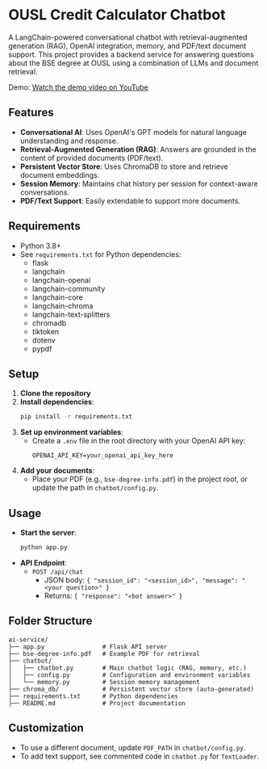 # OUSL Credit Calculator Chatbot

A LangChain-powered conversational chatbot with retrieval-augmented generation (RAG), OpenAI integration, memory, and PDF/text document support. This project provides a backend service for answering questions about the BSE degree at OUSL using a combination of LLMs and document retrieval.

Demo: [Watch the demo video on YouTube](https://drive.google.com/file/d/15GTOaR_kYYnc8CtgPINNm5SdRFHkdC-g/view?usp=sharing)

## Features

- **Conversational AI**: Uses OpenAI's GPT models for natural language understanding and response.
- **Retrieval-Augmented Generation (RAG)**: Answers are grounded in the content of provided documents (PDF/text).
- **Persistent Vector Store**: Uses ChromaDB to store and retrieve document embeddings.
- **Session Memory**: Maintains chat history per session for context-aware conversations.
- **PDF/Text Support**: Easily extendable to support more documents.

## Requirements

- Python 3.8+
- See `requirements.txt` for Python dependencies:
  - flask
  - langchain
  - langchain-openai
  - langchain-community
  - langchain-core
  - langchain-chroma
  - langchain-text-splitters
  - chromadb
  - tiktoken
  - dotenv
  - pypdf

## Setup

1. **Clone the repository**
2. **Install dependencies**:
   ```bash
   pip install -r requirements.txt
   ```
3. **Set up environment variables**:
   - Create a `.env` file in the root directory with your OpenAI API key:
     ```env
     OPENAI_API_KEY=your_openai_api_key_here
     ```
4. **Add your documents**:
   - Place your PDF (e.g., `bse-degree-info.pdf`) in the project root, or update the path in `chatbot/config.py`.

## Usage

- **Start the server**:
  ```bash
  python app.py
  ```
- **API Endpoint**:
  - `POST /api/chat`
    - JSON body: `{ "session_id": "<session_id>", "message": "<your question>" }`
    - Returns: `{ "response": "<bot answer>" }`

## Folder Structure

```
ai-service/
├── app.py                # Flask API server
├── bse-degree-info.pdf   # Example PDF for retrieval
├── chatbot/
│   ├── chatbot.py        # Main chatbot logic (RAG, memory, etc.)
│   ├── config.py         # Configuration and environment variables
│   └── memory.py         # Session memory management
├── chroma_db/            # Persistent vector store (auto-generated)
├── requirements.txt      # Python dependencies
├── README.md             # Project documentation
```

## Customization

- To use a different document, update `PDF_PATH` in `chatbot/config.py`.
- To add text support, see commented code in `chatbot.py` for `TextLoader`.
